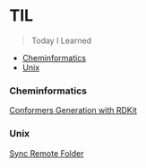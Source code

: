 # TIL

> Today I Learned

* [Cheminformatics](#cheminformatics)
* [Unix](#unix)

### Cheminformatics

[Conformers Generation with RDKit]()

### Unix

[Sync Remote Folder](unix/sync-remote-folder.md)